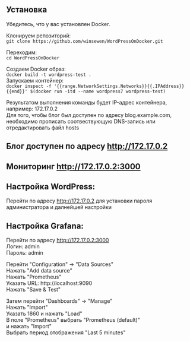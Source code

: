 ## Установка  
Убедитесь, что у вас установлен Docker.  

Клонируем репозиторий:  
`git clone https://github.com/winsewen/WordPressOnDocker.git`  

Переходим:  
`cd WordPressOnDocker`  

Создаем Docker образ:  
`docker build -t wordpress-test .
`  
Запускаем контейнер:  
`docker inspect -f '{{range.NetworkSettings.Networks}}{{.IPAddress}}{{end}}' $(docker run -itd --name wordpress7 wordpress-test)`

Результатом выполнения команды будет IP-адрес контейнера, например: 172.17.0.2  
Для того, чтобы блог был доступен по адресу blog.example.com, необходимо прописать соотвествующую DNS-запись или отредактировать файл hosts  
## Блог доступен по адресу http://172.17.0.2  
## Мониторинг http://172.17.0.2:3000  
  
## Настройка WordPress:  
Перейти по адресу http://172.17.0.2 для установки пароля администратора и далнейшей настройки  
  
## Настройка Grafana:  
Перейти по адресу http://172.17.0.2:3000  
Логин: admin  
Пароль: admin  
  
Перейти "Configuration" -> "Data Sources"  
Нажать "Add data source"  
Нажать "Prometheus"  
Указать URL: http://localhost:9090  
Нажать "Save & Test"  
  
Затем перейти "Dashboards" -> "Manage"  
Нажать "Import"  
Указать 1860 и нажать "Load"  
В поле "Prometheus" выбрать "Prometheus (default)"  
и нажать "Import"  
Выбрать период отображения "Last 5 minutes"
